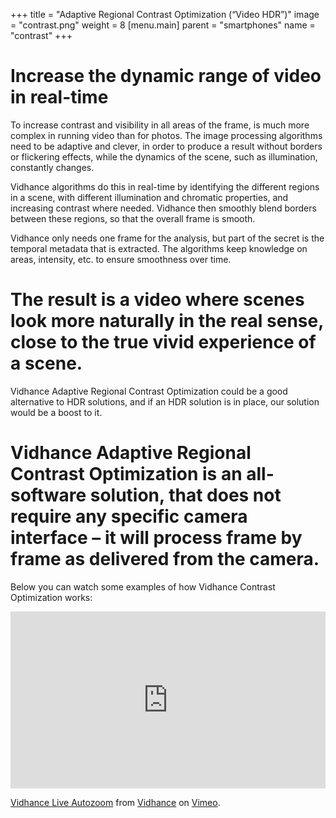 +++
title = "Adaptive Regional Contrast Optimization (“Video HDR”)"
image = "contrast.png"
weight = 8
[menu.main]
parent = "smartphones"
name = "contrast"
+++

# Increase the dynamic range of video in real-time

To increase contrast and visibility in all areas of the frame, is much more complex in running video than for photos. The image processing algorithms need to be adaptive and clever, in order to produce a result without borders or flickering effects, while the dynamics of the scene, such as illumination, constantly changes.

Vidhance algorithms do this in real-time by identifying the different regions in a scene, with different illumination and chromatic properties, and increasing contrast where needed. Vidhance then smoothly blend borders between these regions, so that the overall frame is smooth. 

Vidhance only needs one frame for the analysis, but part of the secret is the temporal metadata that is extracted. The algorithms keep knowledge on areas, intensity, etc. to ensure smoothness over time. 

# The result is a video where scenes look more naturally in the real sense, close to the true vivid experience of a scene.  

Vidhance Adaptive Regional Contrast Optimization could be a good alternative to HDR solutions, and if an HDR solution is in place, our solution would be a boost to it. 

# Vidhance Adaptive Regional Contrast Optimization is an all-software solution, that does not require any specific camera interface – it will process frame by frame as delivered from the camera. 

Below you can watch some examples of how Vidhance Contrast Optimization works:

<style>.embed-container { position: relative; padding-bottom: 56.25%; height: 0; overflow: hidden; max-width: 100%; height: auto; } .embed-container iframe, .embed-container object, .embed-container embed { position: absolute; top: 0; left: 0; width: 100%; height: 100%; }</style><div class='embed-container'><iframe src='https://player.vimeo.com/video/159425347' frameborder='0' webkitAllowFullScreen mozallowfullscreen allowFullScreen></iframe></div>
<a href="https://vimeo.com/159425347">Vidhance Live Autozoom</a> from <a href="https://vimeo.com/user49017225">Vidhance</a> on <a href="https://vimeo.com">Vimeo</a>.

